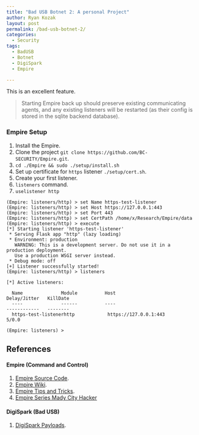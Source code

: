 ```yaml
---
title: "Bad USB Botnet 2: A personal Project"
author: Ryan Kozak
layout: post
permalink: /bad-usb-botnet-2/
categories:
  - Security
tags:
  - BadUSB
  - Botnet
  - DigiSpark
  - Empire

---
```




This is an excellent feature. 

>Starting Empire back up should preserve existing communicating agents, and any existing listeners will be restarted (as their config is stored in the sqlite backend database).



### Empire Setup

1. Install the Empire.
  1. Clone the project `git clone https://github.com/BC-SECURITY/Empire.git`.
  2. `cd ./Empire && sudo ./setup/install.sh`
  3. Set up certificate for `https` listener `./setup/cert.sh`.
2. Create your first listener.
  1. `listeners` command.
  2. `uselistener http`

```
(Empire: listeners/http) > set Name https-test-listener
(Empire: listeners/http) > set Host https://127.0.0.1:443
(Empire: listeners/http) > set Port 443
(Empire: listeners/http) > set CertPath /home/x/Research/Empire/data
(Empire: listeners/http) > execute
[*] Starting listener 'https-test-listener'
 * Serving Flask app "http" (lazy loading)
 * Environment: production
   WARNING: This is a development server. Do not use it in a production deployment.
   Use a production WSGI server instead.
 * Debug mode: off
[+] Listener successfully started!
(Empire: listeners/http) > listeners

[*] Active listeners:

  Name              Module          Host                                 Delay/Jitter   KillDate
  ----              ------          ----                                 ------------   --------
  https-test-listenerhttp            https://127.0.0.1:443                5/0.0                      

(Empire: listeners) > 

```


## References  

#### Empire (Command and Control)
1. [Empire Source Code](https://github.com/BC-SECURITY/Empire/).
2. [Empire Wiki](https://github.com/BC-SECURITY/Empire/wiki/Quickstart).
3. [Empire Tips and Tricks](https://enigma0x3.net/2015/08/26/empire-tips-and-tricks/).
4. [Empire Series Mady City Hacker](https://madcityhacker.com/2018/09/29/empire-part-1-setting-up-a-listener/)

#### DigiSpark (Bad USB)
1. [DigiSpark Payloads](https://github.com/kbeflo/digispark-payloads).

